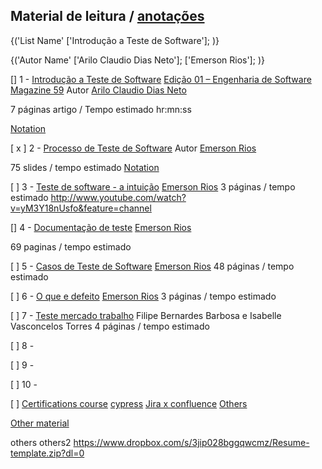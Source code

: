 ## Material de leitura / [anotações](https://www.evernote.com/shard/s623/sh/474db184-f844-a4d8-75a6-ba5cff415fd0/b4ac3b4b940fb0937498a0cbafb5c116)

<colapse>

<!-- Model exemple
$number$ - "Article Name" (link pages/download area)
"local editian"
"autor name"
"previsible time / description space"

[Notations] -->

{('List Name'
['Introdução a Teste de Software'];
)}


{('Autor Name'
['Arilo Claudio Dias Neto'];
['Emerson Rios'];
)}

<colapse/>


[] 1 - [Introdução a Teste de Software](https://drive.google.com/drive/folders/1mBAfs26plire1A9P7u5eZ52VVgYBTg5i?usp=sharing)
[Edição 01 – Engenharia de Software Magazine 59](https://www.devmedia.com.br/revista-engenharia-de-software/8028)
Autor [Arilo Claudio Dias Neto](https://www.researchgate.net/profile/Arilo-Neto)

7 páginas artigo / Tempo estimado hr:mn:ss

[Notation]()

<!-- ///Definições do IEEE:
- Físico - *Defeito* - instrução ou comando incorretos
- Informação - **Erro** - desvio da especificação
- Usuário - **Falha** - Processamento incorreto e comportamento inconsistente 
 -->



[ x ] 2 - [Processo de Teste de Software](https://drive.google.com/open?id=1Hea5QYoBeqoN14hrvnyqiuwCK4DVL2ub)
Autor [Emerson Rios](http://www.emersonrios.eti.br/)

75 slides / tempo estimado 
[Notation]()


[   ] 3 - [Teste de software - a intuição]()
[Emerson Rios](http://www.emersonrios.eti.br/)
3 páginas / tempo estimado 
http://www.youtube.com/watch?v=yM3Y18nUsfo&feature=channel

[] 4 - [Documentação de teste]()
[Emerson Rios](http://www.emersonrios.eti.br/)

69 paginas / tempo estimado 

[ ] 5 - [Casos de Teste de Software]()
[Emerson Rios](http://www.emersonrios.eti.br/)
48 páginas / tempo estimado 

[ ] 6 - [O que e defeito]()
[Emerson Rios](http://www.emersonrios.eti.br/)
3 páginas / tempo estimado 

[ ] 7 - [Teste mercado trabalho]()
Filipe Bernardes Barbosa e Isabelle Vasconcelos Torres
4 páginas / tempo estimado 

[ ] 8 - []()

[ ] 9 - []()

[ ] 10 - []()

[ ] [Certifications course]()
[cypress]()
[Jira x confluence]()
[Others]()

[Other material]()




others
others2
https://www.dropbox.com/s/3jip028bggqwcmz/Resume-template.zip?dl=0